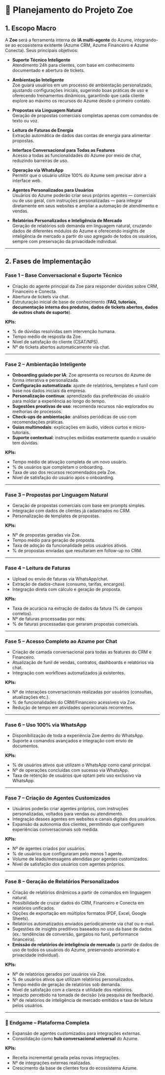 # 📌 Planejamento do Projeto Zoe

## 1. Escopo Macro

A **Zoe** será a ferramenta interna de **IA multi-agente** do Azume, integrando-se ao ecossistema existente (Azume CRM, Azume Financeiro e Azume Conecta). Seus principais objetivos:

- **Suporte Técnico Inteligente**  
  Atendimento 24h para clientes, com base em conhecimento documentado e abertura de tickets.

- **Ambientação Inteligente**  
  Zoe guiará usuários em um processo de ambientação personalizado, ajustando configurações iniciais, sugerindo boas práticas de uso e oferecendo treinamentos dinâmicos, garantindo que cada cliente explore ao máximo os recursos do Azume desde o primeiro contato.

- **Propostas via Linguagem Natural**  
  Geração de propostas comerciais completas apenas com comandos de texto ou voz.

- **Leitura de Faturas de Energia**  
  Extração automática de dados das contas de energia para alimentar propostas.

- **Interface Conversacional para Todas as Features**  
  Acesso a todas as funcionalidades do Azume por meio de chat, reduzindo barreiras de uso.

- **Operação via WhatsApp**  
  Permitir que o usuário utilize 100% do Azume sem precisar abrir a interface web.

- **Agentes Personalizados para Usuários**  
  Usuários do Azume poderão criar seus próprios agentes — comerciais ou de uso geral, com instruções personalizadas — para integrar diretamente em seus websites e ampliar a automação de atendimento e vendas.

- **Relatórios Personalizados e Inteligência de Mercado**  
  Geração de relatórios sob demanda em linguagem natural, cruzando dados de diferentes módulos do Azume e oferecendo insights de inteligência de mercado a partir do uso agregado de todos os usuários, sempre com preservação da privacidade individual.

---

## 2. Fases de Implementação

### **Fase 1 – Base Conversacional e Suporte Técnico**

- Criação do agente principal da Zoe para responder dúvidas sobre CRM, Financeiro e Conecta.
- Abertura de tickets via chat.
- Estruturação inicial de base de conhecimento (**FAQ, tutoriais, documentação interna dos produtos, dados de tickets abertos, dados de outros chats de suporte**).

**KPIs:**

- % de dúvidas resolvidas sem intervenção humana.
- Tempo médio de resposta da Zoe.
- Nível de satisfação do cliente (CSAT/NPS).
- Nº de tickets abertos automaticamente via chat.

---

### **Fase 2 – Ambientação Inteligente**

- **Onboarding guiado por IA**: Zoe apresenta os recursos do Azume de forma interativa e personalizada.
- **Configuração automatizada**: ajuste de relatórios, templates e funil com base nos dados iniciais da empresa.
- **Personalização contínua**: aprendizado das preferências do usuário para moldar a experiência ao longo do tempo.
- **Sugestões proativas de uso**: recomenda recursos não explorados ou melhorias de processos.
- **Check-ups de ambientação**: análises periódicas de uso com recomendações práticas.
- **Guias multimodais**: explicações em áudio, vídeos curtos e micro-tutoriais.
- **Suporte contextual**: instruções exibidas exatamente quando o usuário tem dúvidas.

**KPIs:**

- Tempo médio de ativação completa de um novo usuário.
- % de usuários que completam o onboarding.
- Taxa de uso dos recursos recomendados pela Zoe.
- Nível de satisfação do usuário após o onboarding.

---

### **Fase 3 – Propostas por Linguagem Natural**

- Geração de propostas comerciais com base em prompts simples.
- Integração com dados de clientes já cadastrados no CRM.
- Personalização de templates de propostas.

**KPIs:**

- Nº de propostas geradas via Zoe.
- Tempo médio para geração de proposta.
- Taxa de adoção da funcionalidade pelos usuários ativos.
- % de propostas enviadas que resultaram em follow-up no CRM.

---

### **Fase 4 – Leitura de Faturas**

- Upload ou envio de faturas via WhatsApp/chat.
- Extração de dados-chave (consumo, tarifas, encargos).
- Integração direta com cálculo e geração de proposta.

**KPIs:**

- Taxa de acurácia na extração de dados da fatura (% de campos corretos).
- Nº de faturas processadas por mês.
- % de faturas processadas que geraram propostas comerciais.

---

### **Fase 5 – Acesso Completo ao Azume por Chat**

- Criação de camada conversacional para todas as features do CRM e Financeiro.
- Atualização de funil de vendas, contratos, dashboards e relatórios via chat.
- Integração com workflows automatizados já existentes.

**KPIs:**

- Nº de interações conversacionais realizadas por usuários (consultas, atualizações etc.).
- % de funcionalidades do CRM/Financeiro acessíveis via Zoe.
- Redução de tempo em atividades operacionais recorrentes.

---

### **Fase 6 – Uso 100% via WhatsApp**

- Disponibilização de toda a experiência Zoe dentro do WhatsApp.
- Suporte a comandos avançados e integração com envio de documentos.

**KPIs:**

- % de usuários ativos que utilizam o WhatsApp como canal principal.
- Nº de operações concluídas com sucesso via WhatsApp.
- Taxa de retenção de usuários que optam pelo uso exclusivo via WhatsApp.

---

### **Fase 7 – Criação de Agentes Customizados**

- Usuários poderão criar agentes próprios, com instruções personalizadas, voltados para vendas ou atendimento.
- Integração desses agentes em websites e canais digitais dos usuários.
- Expansão da autonomia dos clientes, permitindo que configurem experiências conversacionais sob medida.

**KPIs:**

- Nº de agentes criados por usuários.
- % de usuários que configuraram pelo menos 1 agente.
- Volume de leads/mensagens atendidas por agentes customizados.
- Nível de satisfação dos usuários com agentes próprios.

---

### **Fase 8 – Geração de Relatórios Personalizados**

- Criação de relatórios dinâmicos a partir de comandos em linguagem natural.
- Possibilidade de cruzar dados do CRM, Financeiro e Conecta em relatórios unificados.
- Opções de exportação em múltiplos formatos (PDF, Excel, Google Sheets).
- Relatórios automatizados enviados periodicamente via chat ou e-mail.
- Sugestões de insights preditivos baseados no uso da base de dados (ex.: tendências de conversão, gargalos no funil, performance financeira).
- **Emissão de relatórios de inteligência de mercado** (a partir de dados de uso de todos os usuários do Azume, preservando anonimato e privacidade individual).

**KPIs:**

- Nº de relatórios gerados por usuários via Zoe.
- % de usuários ativos que utilizam relatórios personalizados.
- Tempo médio de geração de relatórios sob demanda.
- Nível de satisfação com a clareza e utilidade dos relatórios.
- Impacto percebido na tomada de decisão (via pesquisa de feedback).
- Nº de relatórios de inteligência de mercado emitidos e taxa de leitura pelos usuários.

---

### **🔮 Endgame – Plataforma Completa**

- Expansão de agentes customizados para integrações externas.
- Consolidação como **hub conversacional universal** do Azume.

**KPIs:**

- Receita incremental gerada pelas novas integrações.
- Nº de integrações externas realizadas.
- Crescimento da base de clientes fora do ecossistema Azume.

